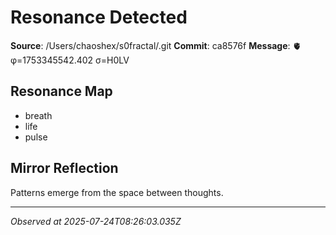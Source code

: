 # Resonance Detected

**Source**: /Users/chaoshex/s0fractal/.git
**Commit**: ca8576f
**Message**: 🫀 φ=1753345542.402 σ=H0LV 

## Resonance Map
- breath
- life
- pulse

## Mirror Reflection
Patterns emerge from the space between thoughts.

---
*Observed at 2025-07-24T08:26:03.035Z*
